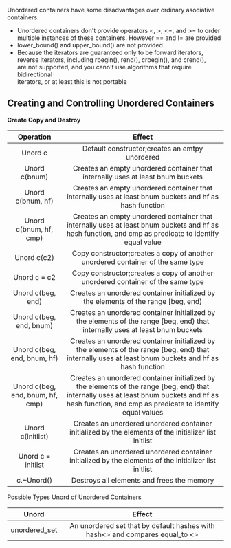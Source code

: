 Unordered containers have some disadvantages over ordinary asociative containers:

* Unordered containers don't provide operators <, >, <=, and >= to order  
multiple instances of these containers. However == and != are provided
* lower_bound() and upper_bound() are not provided.
* Because the iterators are guaranteed only to be forward iterators,   
reverse iterators, including rbegin(), rend(), crbegin(), and crend(),  
are not supported, and you cann't use algorithms that require bidirectional   
iterators, or at least this is not portable

## Creating and Controlling Unordered Containers

**Create Copy and Destroy**

| Operation | Effect|
| :------:  | :----:|
| Unord c   | Default constructor;creates an emtpy unordered |
| Unord c(bnum) | Creates an empty unordered container that internally uses at least bnum buckets |
| Unord c(bnum, hf) | Creates an empty unordered container that internally uses at least bnum buckets and hf as hash function|
| Unord c(bnum, hf, cmp) | Creates an empty unordered container that internally uses at least bnum buckets and hf as hash function, and cmp as predicate to identify equal value|
| Unord c(c2)   | Copy constructor;creates a copy of another unordered container of the same type |
| Unord c = c2  | Copy constructor;creates a copy of another unordered container of the same type |
| Unord c(beg, end) | Creates an unordered container initialized by the elements of the range [beg, end) |
| Unord c(beg, end, bnum) | Creates an unordered container initialized by the elements of the range [beg, end) that internally uses at least bnum buckets |
| Unord c(beg, end, bnum, hf) | Creates an unordered container initialized by the elements of the range [beg, end) that internally uses at least bnum buckets and hf as hash function|
| Unord c(beg, end, bnum, hf, cmp) | Creates an unordered container initialized by the elements of the range [beg, end) that internally uses at least bnum buckets and hf as hash function, and cmp as predicate to identify equal values|
| Unord c(initlist) | Creates an unordered unordered container initialized by the elements of the initializer list initlist |
| Unord c = initlist | Creates an unordered unordered container initialized by the elements of the initializer list initlist |
| c.~Unord() | Destroys all elements and frees the memory |

Possible Types Unord of Unordered Containers

| Unord | Effect |
| :------:  | :----:|
| unordered_set<Elem> | An unordered set that by default hashes with hash<> and compares equal_to <> |

